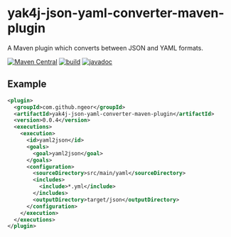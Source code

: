 # yak4j-json-yaml-converter-maven-plugin

A Maven plugin which converts between JSON and YAML formats.

[![Maven Central](https://img.shields.io/maven-central/v/com.github.ngeor/yak4j-json-yaml-converter-maven-plugin.svg?label=Maven%20Central)](https://central.sonatype.com/artifact/com.github.ngeor/yak4j-json-yaml-converter-maven-plugin)
[![build](https://github.com/ngeor/yak4j-json-yaml-converter-maven-plugin/actions/workflows/build.yml/badge.svg)](https://github.com/ngeor/yak4j-json-yaml-converter-maven-plugin/actions/workflows/build.yml)
[![javadoc](https://javadoc.io/badge2/com.github.ngeor/yak4j-json-yaml-converter-maven-plugin/javadoc.svg)](https://javadoc.io/doc/com.github.ngeor/yak4j-json-yaml-converter-maven-plugin)

## Example

```xml
<plugin>
  <groupId>com.github.ngeor</groupId>
  <artifactId>yak4j-json-yaml-converter-maven-plugin</artifactId>
  <version>0.0.4</version>
  <executions>
    <execution>
      <id>yaml2json</id>
      <goals>
        <goal>yaml2json</goal>
      </goals>
      <configuration>
        <sourceDirectory>src/main/yaml</sourceDirectory>
        <includes>
          <include>*.yml</include>
        </includes>
        <outputDirectory>target/json</outputDirectory>
      </configuration>
    </execution>
  </executions>
</plugin>
```
